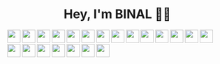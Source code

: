 <h1 align="center">Hey, I'm BINAL 👦👋</h1>

<div>
  <img style="width: 30px" src=https://cdn.jsdelivr.net/gh/devicons/devicon@latest/icons/nodejs/nodejs-original.svg>
  <img style="width: 30px" src=https://cdn.jsdelivr.net/gh/devicons/devicon@latest/icons/nodemon/nodemon-original.svg>
  <img style="width: 30px" src=https://cdn.jsdelivr.net/gh/devicons/devicon@latest/icons/svelte/svelte-original.svg>
  <img style="width: 30px" src=https://cdn.jsdelivr.net/gh/devicons/devicon@latest/icons/javascript/javascript-original.svg>
  <img style="width: 30px" src=https://cdn.jsdelivr.net/gh/devicons/devicon@latest/icons/json/json-original.svg>
  <img style="width: 30px" src=https://cdn.jsdelivr.net/gh/devicons/devicon@latest/icons/css3/css3-original.svg>
  <img style="width: 30px" src=https://cdn.jsdelivr.net/gh/devicons/devicon@latest/icons/html5/html5-original.svg>
  <img style="width: 30px" src=https://cdn.jsdelivr.net/gh/devicons/devicon@latest/icons/npm/npm-original-wordmark.svg>
  <img style="width: 30px" src=https://cdn.jsdelivr.net/gh/devicons/devicon@latest/icons/git/git-original.svg>
  <img style="width: 30px" src=https://cdn.jsdelivr.net/gh/devicons/devicon@latest/icons/electron/electron-original.svg>
  <img style="width: 30px" src=https://cdn.jsdelivr.net/gh/devicons/devicon@latest/icons/bootstrap/bootstrap-original.svg>
  <img style="width: 30px" src=https://cdn.jsdelivr.net/gh/devicons/devicon@latest/icons/less/less-plain-wordmark.svg>
  <img style="width: 30px" src=https://cdn.jsdelivr.net/gh/devicons/devicon@latest/icons/tailwindcss/tailwindcss-original.svg>
  <img style="width: 30px" src=https://cdn.jsdelivr.net/gh/devicons/devicon@latest/icons/arduino/arduino-original-wordmark.svg />
  <img style="width: 30px" src=https://cdn.jsdelivr.net/gh/devicons/devicon@latest/icons/jquery/jquery-plain-wordmark.svg>
  <img style="width: 30px" src=https://cdn.jsdelivr.net/gh/devicons/devicon@latest/icons/blender/blender-original.svg />
  <img style="width: 30px" src=https://cdn.jsdelivr.net/gh/devicons/devicon@latest/icons/canva/canva-original.svg>
  <img style="width: 30px" src=https://cdn.jsdelivr.net/gh/devicons/devicon@latest/icons/figma/figma-original.svg>
  <img style="width: 30px" src=https://cdn.jsdelivr.net/gh/devicons/devicon@latest/icons/astro/astro-original.svg />
  <img style="width: 30px" src=https://cdn.jsdelivr.net/gh/devicons/devicon@latest/icons/denojs/denojs-original-wordmark.svg>
  <img style="width: 30px" src=https://cdn.jsdelivr.net/gh/devicons/devicon@latest/icons/express/express-original.svg>
</div>
